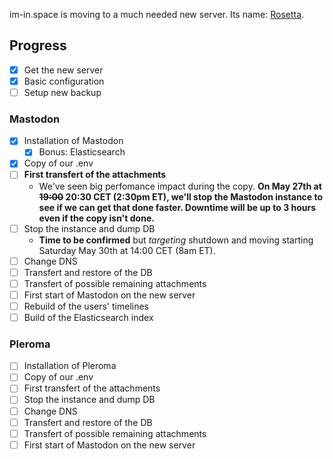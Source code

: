 im-in.space is moving to a much needed new server. Its name: [Rosetta](https://rosetta.im-in.space).

## Progress
- [x] Get the new server
- [x] Basic configuration
- [ ] Setup new backup

### Mastodon

- [x] Installation of Mastodon
  - [x] Bonus: Elasticsearch
- [x] Copy of our .env
- [ ] **First transfert of the attachments**
  - We've seen big perfomance impact during the copy. **On May 27th at ~~19:00~~ 20:30 CET (2:30pm ET), we'll stop the Mastodon instance to see if we can get that done faster. Downtime will be up to 3 hours even if the copy isn't done.**
- [ ] Stop the instance and dump DB
  - __Time to be confirmed__ but _targeting_ shutdown and moving starting Saturday May 30th at 14:00 CET (8am ET).
- [ ] Change DNS
- [ ] Transfert and restore of the DB
- [ ] Transfert of possible remaining attachments
- [ ] First start of Mastodon on the new server
- [ ] Rebuild of the users' timelines
- [ ] Build of the Elasticsearch index

### Pleroma

- [ ] Installation of Pleroma
- [ ] Copy of our .env
- [ ] First transfert of the attachments
- [ ] Stop the instance and dump DB
- [ ] Change DNS
- [ ] Transfert and restore of the DB
- [ ] Transfert of possible remaining attachments
- [ ] First start of Mastodon on the new server
